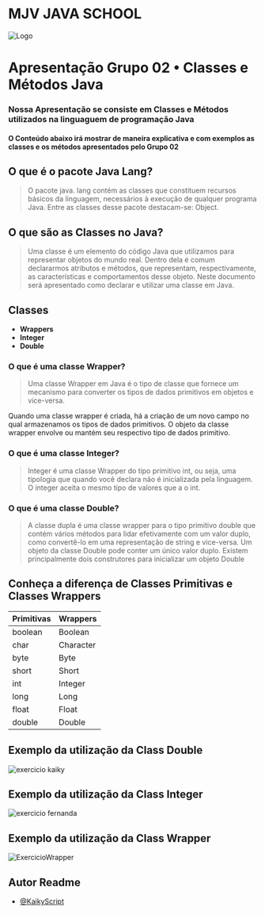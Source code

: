 
# MJV JAVA SCHOOL
![Logo](https://www.mjvinnovation.com/wp-content/uploads/2021/07/thumb-mjv-social.jpeg)
# Apresentação Grupo 02 • Classes e Métodos Java

### Nossa Apresentação se consiste em **Classes** e **Métodos** utilizados na linguaguem de programação **Java**

#### O Conteúdo abaixo irá mostrar de maneira explicativa e com exemplos as classes e os métodos apresentados pelo Grupo 02 




##  O que é o pacote Java Lang?

> O pacote java. lang contém as classes que constituem recursos básicos da linguagem, necessários à execução de qualquer programa Java. Entre as classes desse pacote destacam-se: Object.

## O que são as Classes no Java?
 
> Uma classe é um elemento do código Java que utilizamos para representar objetos do mundo real. Dentro dela é comum declararmos atributos e métodos, que representam, respectivamente, as características e comportamentos desse objeto. Neste documento será apresentado como declarar e utilizar uma classe em Java.
## Classes

* **Wrappers**
* **Integer**
* **Double**

### O que é uma classe Wrapper?

> Uma classe Wrapper em Java é o tipo de classe que fornece um mecanismo para converter os tipos de dados primitivos em objetos e vice-versa.

Quando uma classe wrapper é criada, há a criação de um novo campo no qual armazenamos os tipos de dados primitivos. O objeto da classe wrapper envolve ou mantém seu respectivo tipo de dados primitivo.

### O que é uma classe Integer?

> Integer é uma classe Wrapper do tipo primitivo int, ou seja, uma tipologia que quando você declara não é inicializada pela linguagem. O integer aceita o mesmo tipo de valores que a o int.

### O que é uma classe Double?

> A classe dupla é uma classe wrapper para o tipo primitivo double que contém vários métodos para lidar efetivamente com um valor duplo, como convertê-lo em uma representação de string e vice-versa. Um objeto da classe Double pode conter um único valor duplo. Existem principalmente dois construtores para inicializar um objeto Double


## Conheça a diferença de Classes Primitivas e Classes Wrappers

| Primitivas   | Wrappers|
| ---          | ----    |
| boolean      | Boolean         |
| char  |     Character| 
| byte |      Byte
| short |     Short
| int |       Integer
| long |      Long
| float |     Float
| double | Double

## Exemplo da utilização da Class Double

![exercicio kaiky](https://user-images.githubusercontent.com/102567706/163876983-fb64b246-4e23-459b-af42-330800f45481.png)

## Exemplo da utilização da Class Integer

![exercicio fernanda](https://user-images.githubusercontent.com/102567706/163876988-177c6ece-d13b-44c7-a765-c9d3bfc50b05.png)

## Exemplo da utilização da Class Wrapper

![ExercicioWrapper](https://user-images.githubusercontent.com/102567706/163882550-ccf6d056-0065-46da-afd7-c37c5c4e7f9e.png)


## Autor Readme

- [@KaikyScript](https://www.github.com/KaikyScript)

